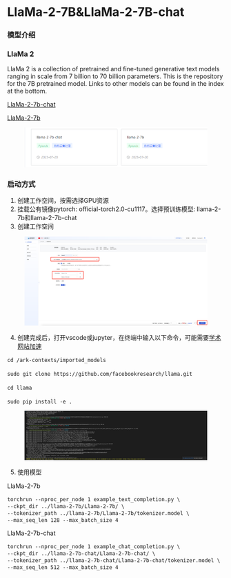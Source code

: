 # LlaMa-2-7B\&LlaMa-2-7B-chat

### 模型介绍

### **LlaMa 2**

LlaMa 2 is a collection of pretrained and fine-tuned generative text models ranging in scale from 7 billion to 70 billion parameters. This is the repository for the 7B pretrained model. Links to other models can be found in the index at the bottom.



[LlaMa-2-7b-chat](https://www.lanrui-ai.com/index/model/detail?activeKey=filelist\&name=llama-2-7b-chat\&path=%2F\&version=436f7586-cac6-4185-88fd-ae02c8e1bc41)

[LlaMa-2-7b](https://www.lanrui-ai.com/index/model/detail?activeKey=filelist\&name=llama-2-7b\&path=%2F\&version=5e4c56e7-10fc-44d2-aa96-5369eca1467c)

<figure><img src="../.gitbook/assets/1689920039745.png" alt=""><figcaption></figcaption></figure>

### 启动方式

1. 创建工作空间，按需选择GPU资源
2. 挂载公有镜像pytorch: official-torch2.0-cu1117。选择预训练模型: llama-2-7b和llama-2-7b-chat
3. 创建工作空间

<figure><img src="../.gitbook/assets/3 (2).png" alt=""><figcaption></figcaption></figure>

4. 创建完成后，打开vscode或jupyter，在终端中输入以下命令，可能需要[学术网站加速](../yong-hu-shou-ce/gao-ji-she-zhi/xue-shu-wang-zhan-jia-su.md)

```
cd /ark-contexts/imported_models

sudo git clone https://github.com/facebookresearch/llama.git

cd llama

sudo pip install -e .
```

<figure><img src="../.gitbook/assets/image (55).png" alt=""><figcaption></figcaption></figure>

5. 使用模型

LlaMa-2-7b

```
torchrun --nproc_per_node 1 example_text_completion.py \
--ckpt_dir ../llama-2-7b/Llama-2-7b/ \
--tokenizer_path ../llama-2-7b/Llama-2-7b/tokenizer.model \
--max_seq_len 128 --max_batch_size 4
```

LlaMa-2-7b-chat

```
torchrun --nproc_per_node 1 example_chat_completion.py \
--ckpt_dir ../llama-2-7b-chat/Llama-2-7b-chat/ \
--tokenizer_path ../llama-2-7b-chat/Llama-2-7b-chat/tokenizer.model \
--max_seq_len 512 --max_batch_size 4
```

